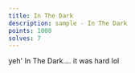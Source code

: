 ```yaml
---
title: In The Dark
description: sample - In The Dark
points: 1000
solves: 7
---
```


yeh' In The Dark.... it was hard lol
